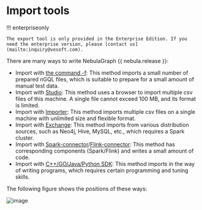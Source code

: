 # Import tools

!!! enterpriseonly

    The export tool is only provided in the Enterprise Edition. If you need the enterprise version, please [contact us](mailto:inquiry@vesoft.com).

There are many ways to write NebulaGraph {{ nebula.release }}:

- Import with [the command -f](../2.quick-start/3.connect-to-nebula-graph.md): This method imports a small number of prepared nGQL files, which is suitable to prepare for a small amount of manual test data.
- Import with [Studio](../nebula-studio/quick-start/st-ug-import-data.md): This method uses a browser to import multiple csv files of this machine. A single file cannot exceed 100 MB, and its format is limited.
- Import with [Importer](use-importer.md): This method imports multiple csv files on a single machine with unlimited size and flexible format.
- Import with [Exchange](nebula-exchange/about-exchange/ex-ug-what-is-exchange.md): This method imports from various distribution sources, such as Neo4j, Hive, MySQL, etc., which requires a Spark cluster.
- Import with [Spark-connector](nebula-spark-connector.md)/[Flink-connector](nebula-flink-connector.md): This method has corresponding components (Spark/Flink) and writes a small amount of code.
- Import with [C++/GO/Java/Python SDK](../20.appendix/6.eco-tool-version.md): This method imports in the way of writing programs, which requires certain programming and tuning skills.

The following figure shows the positions of these ways:

 ![image](https://docs-cdn.nebula-graph.com.cn/figures/write-choice.png)
